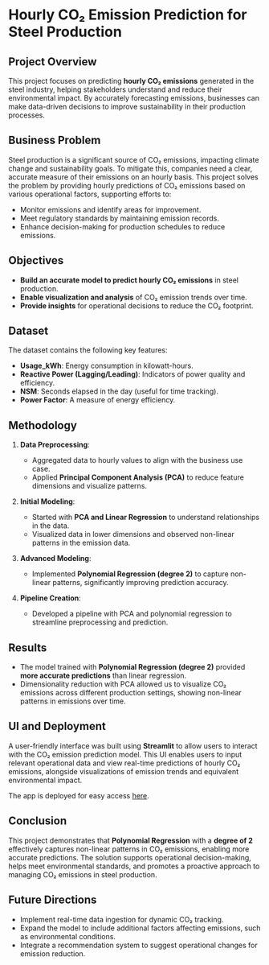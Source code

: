 # Hourly CO₂ Emission Prediction for Steel Production

## Project Overview
This project focuses on predicting **hourly CO₂ emissions** generated in the steel industry, helping stakeholders understand and reduce their environmental impact. By accurately forecasting emissions, businesses can make data-driven decisions to improve sustainability in their production processes.

## Business Problem
Steel production is a significant source of CO₂ emissions, impacting climate change and sustainability goals. To mitigate this, companies need a clear, accurate measure of their emissions on an hourly basis. This project solves the problem by providing hourly predictions of CO₂ emissions based on various operational factors, supporting efforts to:

- Monitor emissions and identify areas for improvement.
- Meet regulatory standards by maintaining emission records.
- Enhance decision-making for production schedules to reduce emissions.

## Objectives
- **Build an accurate model to predict hourly CO₂ emissions** in steel production.
- **Enable visualization and analysis** of CO₂ emission trends over time.
- **Provide insights** for operational decisions to reduce the CO₂ footprint.

## Dataset
The dataset contains the following key features:
- **Usage_kWh**: Energy consumption in kilowatt-hours.
- **Reactive Power (Lagging/Leading)**: Indicators of power quality and efficiency.
- **NSM**: Seconds elapsed in the day (useful for time tracking).
- **Power Factor**: A measure of energy efficiency.

## Methodology
1. **Data Preprocessing**:
   - Aggregated data to hourly values to align with the business use case.
   - Applied **Principal Component Analysis (PCA)** to reduce feature dimensions and visualize patterns.

2. **Initial Modeling**:
   - Started with **PCA and Linear Regression** to understand relationships in the data.
   - Visualized data in lower dimensions and observed non-linear patterns in the emission data.

3. **Advanced Modeling**:
   - Implemented **Polynomial Regression (degree 2)** to capture non-linear patterns, significantly improving prediction accuracy.

4. **Pipeline Creation**:
   - Developed a pipeline with PCA and polynomial regression to streamline preprocessing and prediction.

## Results
- The model trained with **Polynomial Regression (degree 2)** provided **more accurate predictions** than linear regression.
- Dimensionality reduction with PCA allowed us to visualize CO₂ emissions across different production settings, showing non-linear patterns in emissions over time.
  
## UI and Deployment
A user-friendly interface was built using **Streamlit** to allow users to interact with the CO₂ emission prediction model. This UI enables users to input relevant operational data and view real-time predictions of hourly CO₂ emissions, alongside visualizations of emission trends and equivalent environmental impact.

The app is deployed for easy access [here](https://predicting-co2-emission.streamlit.app/).
## Conclusion
This project demonstrates that **Polynomial Regression** with a **degree of 2** effectively captures non-linear patterns in CO₂ emissions, enabling more accurate predictions. The solution supports operational decision-making, helps meet environmental standards, and promotes a proactive approach to managing CO₂ emissions in steel production.

## Future Directions
- Implement real-time data ingestion for dynamic CO₂ tracking.
- Expand the model to include additional factors affecting emissions, such as environmental conditions.
- Integrate a recommendation system to suggest operational changes for emission reduction.
